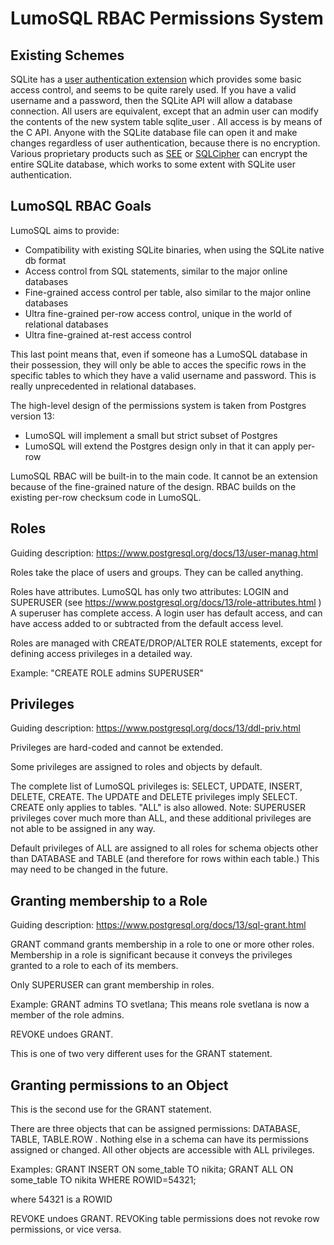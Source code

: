 LumoSQL RBAC Permissions System
===============================

Existing Schemes
----------------

SQLite has a [user authentication extension](https://www.sqlite.org/src/doc/trunk/ext/userauth/user-auth.txt)
which provides some basic access control, and seems to be quite rarely used. If
you have a valid username and a password, then the SQLite API will allow a
database connection. All users are equivalent, except that an admin user can
modify the contents of the new system table sqlite_user . All access is by
means of the C API. Anyone with the SQLite database file can open it and make
changes regardless of user authentication, because there is no encryption.
Various proprietary products such as
[SEE](https://www.sqlite.org/see/doc/release/www/index.wiki) or
[SQLCipher](https://www.zetetic.net/sqlcipher/) can encrypt the entire SQLite
database, which works to some extent with SQLite user authentication.

LumoSQL RBAC Goals
------------------

LumoSQL aims to provide:

* Compatibility with existing SQLite binaries, when using the SQLite native db format
* Access control from SQL statements, similar to the major online databases
* Fine-grained access control per table, also similar to the major online databases
* Ultra fine-grained per-row access control, unique in the world of relational databases
* Ultra fine-grained at-rest access control

This last point means that, even if someone has a LumoSQL database in their
possession, they will only be able to acces the specific rows in the specific
tables to which they have a valid username and password. This is really
unprecedented in relational databases.

The high-level design of the permissions system is taken from Postgres version 13:

* LumoSQL will implement a small but strict subset of Postgres
* LumoSQL will extend the Postgres design only in that it can apply per-row

LumoSQL RBAC will be built-in to the main code. It cannot be an extension
because of the fine-grained nature of the design. RBAC builds on the existing
per-row checksum code in LumoSQL.

Roles
-----

Guiding description: https://www.postgresql.org/docs/13/user-manag.html

Roles take the place of users and groups. They can be called anything.

Roles have attributes. LumoSQL has only two attributes: LOGIN and
SUPERUSER (see https://www.postgresql.org/docs/13/role-attributes.html )
A superuser has complete access. A login user has default access,
and can have access added to or subtracted from the default access level.

Roles are managed with CREATE/DROP/ALTER ROLE statements, except
for defining access privileges in a detailed way.

Example: "CREATE ROLE admins SUPERUSER"


Privileges
----------

Guiding description: https://www.postgresql.org/docs/13/ddl-priv.html

Privileges are hard-coded and cannot be extended.

Some privileges are assigned to roles and objects by default.

The complete list of LumoSQL privileges is: SELECT, UPDATE,
INSERT, DELETE, CREATE.  The UPDATE and DELETE privileges imply
SELECT. CREATE only applies to tables. "ALL" is also allowed.
Note: SUPERUSER privileges cover much more than ALL, and these
additional privileges are not able to be assigned in any way.

Default privileges of ALL are assigned to all roles for 
schema objects other than DATABASE and TABLE (and therefore 
for rows within each table.) This may need to be changed in
the future.


Granting membership to a Role
-----------------------------

Guiding description: https://www.postgresql.org/docs/13/sql-grant.html

GRANT command grants membership in a role to one or more other
roles. Membership in a role is significant because it conveys the
privileges granted to a role to each of its members.

Only SUPERUSER can grant membership in roles.

Example: GRANT admins TO svetlana;
This means role svetlana is now a member of the role admins.

REVOKE undoes GRANT.

This is one of two very different uses for the GRANT statement.


Granting permissions to an Object
---------------------------------

This is the second use for the GRANT statement.

There are three objects that can be assigned permissions:
DATABASE, TABLE, TABLE.ROW . Nothing else in a schema can 
have its permissions assigned or changed. All other objects
are accessible with ALL privileges.

Examples: GRANT INSERT ON some_table TO nikita;
          GRANT ALL ON some_table TO nikita WHERE ROWID=54321;

where 54321 is a ROWID

REVOKE undoes GRANT. REVOKing table permissions does not revoke
row permissions, or vice versa.
